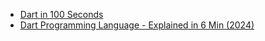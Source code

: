 - [Dart in 100 Seconds](https://youtu.be/NrO0CJCbYLA)
- [Dart Programming Language - Explained in 6 Min (2024)](https://youtu.be/LAPWBRlufHg)
